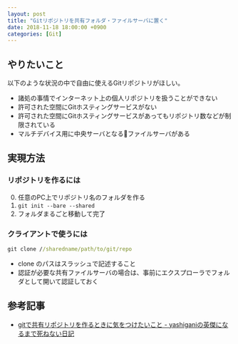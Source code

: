 ```yaml
---
layout: post
title: "Gitリポジトリを共有フォルダ・ファイルサーバに置く"
date: 2018-11-18 18:00:00 +0900
categories: [Git]
---
```


## やりたいこと

以下のような状況の中で自由に使えるGitリポジトリがほしい。

- 諸処の事情でインターネット上の個人リポジトリを扱うことができない
- 許可された空間にGitホスティングサービスがない
- 許可された空間にGitホスティングサービスがあってもリポジトリ数などが制限されている
- マルチデバイス用に中央サーバとなるファイルサーバがある


## 実現方法

### リポジトリを作るには

0. 任意のPC上でリポジトリ名のフォルダを作る
0. `git init --bare --shared`
0. フォルダまるごと移動して完了

### クライアントで使うには

```bat
git clone //sharedname/path/to/git/repo
```

- clone のパスはスラッシュで記述すること
- 認証が必要な共有ファイルサーバの場合は、事前にエクスプローラでフォルダとして開いて認証しておく


## 参考記事

- [gitで共有リポジトリを作るときに気をつけたいこと - yashiganiの英傑になるまで死ねない日記](https://yashigani.hatenablog.com/entry/2013/03/21/224251)
